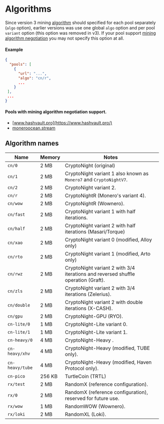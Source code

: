 # Algorithms

Since version 3 mining [algorithm](#algorithm-names) should specified for each pool separately (`algo` option), earlier versions was use one global `algo` option and per pool `variant` option (this option was removed in v3). If your pool support [mining algorithm negotiation](https://github.com/xmrig/xmrig-proxy/issues/168) you may not specify this option at all.
 
#### Example
```json
{
  "pools": [
    {
      "url": "...",
      "algo": "cn/r",
      ...
    }
 ],
 ...
}
```

#### Pools with mining algorithm negotiation support.

 * [www.hashvault.pro](https://www.hashvault.pro/)
 * [moneroocean.stream](https://moneroocean.stream)
 
 ## Algorithm names

| Name            | Memory | Notes                                                                                |
|-----------------|--------|--------------------------------------------------------------------------------------|
| `cn/0`          |   2 MB | CryptoNight (original)                                                               |
| `cn/1`          |   2 MB | CryptoNight variant 1 also known as `Monero7` and `CryptoNightV7`.                   |
| `cn/2`          |   2 MB | CryptoNight variant 2.                                                               |
| `cn/r`          |   2 MB | CryptoNightR (Monero's variant 4).                                                   |
| `cn/wow`        |   2 MB | CryptoNightR (Wownero).                                                              |
| `cn/fast`       |   2 MB | CryptoNight variant 1 with half iterations.                                          |
| `cn/half`       |   2 MB | CryptoNight variant 2 with half iterations (Masari/Torque)                           |
| `cn/xao`        |   2 MB | CryptoNight variant 0 (modified, Alloy only)                                         |
| `cn/rto`        |   2 MB | CryptoNight variant 1 (modified, Arto only)                                          |
| `cn/rwz`        |   2 MB | CryptoNight variant 2 with 3/4 iterations and reversed shuffle operation (Graft).    |
| `cn/zls`        |   2 MB | CryptoNight variant 2 with 3/4 iterations (Zelerius).                                |
| `cn/double`     |   2 MB | CryptoNight variant 2 with double iterations (X-CASH).                               |
| `cn/gpu`        |   2 MB | CryptoNight-GPU (RYO).                                                               |
| `cn-lite/0`     |   1 MB | CryptoNight-Lite variant 0.                                                          |
| `cn-lite/1`     |   1 MB | CryptoNight-Lite variant 1.                                                          |
| `cn-heavy/0`    |   4 MB | CryptoNight-Heavy       .                                                            |
| `cn-heavy/xhv`  |   4 MB | CryptoNight-Heavy (modified, TUBE only).                                             |
| `cn-heavy/tube` |   4 MB | CryptoNight-Heavy (modified, Haven Protocol only).                                   |
| `cn-pico`       | 256 KB | TurtleCoin (TRTL)                                                                    |
| `rx/test`       |   2 MB | RandomX (reference configuration).                                                   |
| `rx/0`          |   2 MB | RandomX (reference configuration), reserved for future use.                          |
| `rx/wow`        |   1 MB | RandomWOW (Wownero).                                                                 |
| `rx/loki`       |   2 MB | RandomXL (Loki).                                                                     |
